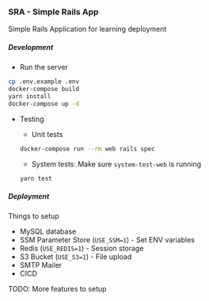 ### SRA - Simple Rails App

Simple Rails Application for learning deployment

##### Development

- Run the server

```sh
cp .env.example .env
docker-compose build
yarn install
docker-compose up -d
```

- Testing

  - Unit tests

  ```sh
  docker-compose run --rm web rails spec
  ```

  - System tests: Make sure `system-test-web` is running

  ```sh
  yarn test
  ```

##### Deployment

Things to setup

- MySQL database
- SSM Parameter Store (`USE_SSM=1`) - Set ENV variables
- Redis (`USE_REDIS=1`) - Session storage
- S3 Bucket (`USE_S3=1`) - File upload
- SMTP Mailer
- CICD

TODO: More features to setup
